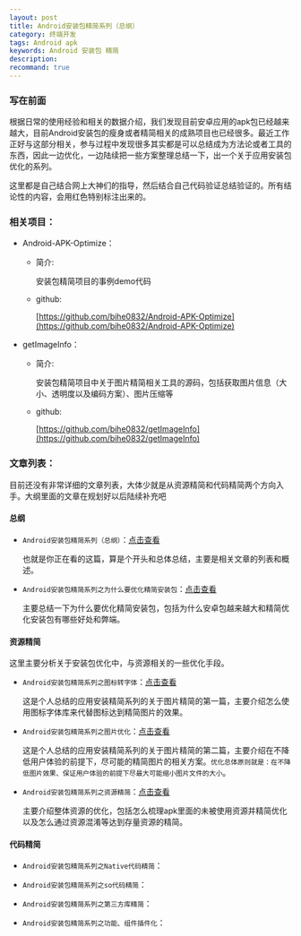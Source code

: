 ```yaml
---
layout: post
title: Android安装包精简系列（总纲）
category: 终端开发
tags: Android apk
keywords: Android 安装包 精简
description: 
recommand: true
---
```

### 写在前面


根据日常的使用经验和相关的数据介绍，我们发现目前安卓应用的apk包已经越来越大，目前Android安装包的瘦身或者精简相关的成熟项目也已经很多。最近工作正好与这部分相关，参与过程中发现很多其实都是可以总结成为方法论或者工具的东西，因此一边优化，一边陆续把一些方案整理总结一下，出一个关于应用安装包优化的系列。

这里都是自己结合网上大神们的指导，然后结合自己代码验证总结验证的。所有结论性的内容，会用红色特别标注出来的。

### 相关项目：

- Android-APK-Optimize：

	- 简介:
	
		安装包精简项目的事例demo代码
		
	- github:
		
		[https://github.com/bihe0832/Android-APK-Optimize](https://github.com/bihe0832/Android-APK-Optimize)

- getImageInfo：
	
	- 简介:

		安装包精简项目中关于图片精简相关工具的源码，包括获取图片信息（大小、透明度以及编码方案）、图片压缩等
	
	- github:
	
		[https://github.com/bihe0832/getImageInfo](https://github.com/bihe0832/getImageInfo)

### 文章列表：

目前还没有非常详细的文章列表，大体少就是从资源精简和代码精简两个方向入手。大纲里面的文章在规划好以后陆续补充吧

#### 总纲
 	
- `Android安装包精简系列（总纲）`：[点击查看](http://blog.bihe0832.com/android_optimize_summary.html)

	也就是你正在看的这篇，算是个开头和总体总结，主要是相关文章的列表和概述。
	
- `Android安装包精简系列之为什么要优化精简安装包`：[点击查看](http://blog.bihe0832.com/android-optimize-why.html)

	主要总结一下为什么要优化精简安装包，包括为什么安卓包越来越大和精简优化安装包有哪些好处和弊端。

#### 资源精简

这里主要分析关于安装包优化中，与资源相关的一些优化手段。

- `Android安装包精简系列之图标转字体`：[点击查看](http://blog.bihe0832.com/android-optimize-icontofont.html)
	
	这是个人总结的应用安装精简系列的关于图片精简的第一篇，主要介绍怎么使用图标字体库来代替图标达到精简图片的效果。

- `Android安装包精简系列之图片优化`：[点击查看](http://blog.bihe0832.com/android-optimize-img.html)

	这是个人总结的应用安装精简系列的关于图片精简的第二篇，主要介绍在不降低用户体验的前提下，尽可能的精简图片的相关方案。`优化总体原则就是：在不降低图片效果、保证用户体验的前提下尽最大可能缩小图片文件的大小`。	

- `Android安装包精简系列之资源精简`：[点击查看](http://blog.bihe0832.com/android-optimize-resources.html)
	
	主要介绍整体资源的优化，包括怎么梳理apk里面的未被使用资源并精简优化以及怎么通过资源混淆等达到存量资源的精简。
	
#### 代码精简

- `Android安装包精简系列之Native代码精简`：

- `Android安装包精简系列之so代码精简`：

- `Android安装包精简系列之第三方库精简`：

- `Android安装包精简系列之功能、组件插件化`：

